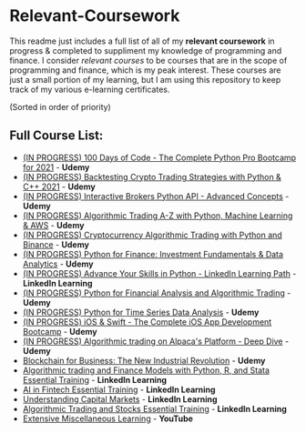 # Relevant-Coursework
This readme just includes a full list of all of my **relevant coursework** in progress & completed to suppliment my knowledge of programming and finance. 
I consider *relevant courses* to be courses that are in the scope of programming and finance, which is my peak interest. 
These courses are just a small portion of my learning, but I am using this repository to keep track of my various e-learning certificates.

(Sorted in order of priority)

## Full Course List:
* [(IN PROGRESS) 100 Days of Code - The Complete Python Pro Bootcamp for 2021](https://www.udemy.com/course/100-days-of-code/) - **Udemy**
* [(IN PROGRESS) Backtesting Crypto Trading Strategies with Python & C++ 2021](https://www.udemy.com/course/backtesting-crypto-trading-strategies-with-python-c/) - **Udemy**
* [(IN PROGRESS) Interactive Brokers Python API - Advanced Concepts](https://www.udemy.com/course/interactive-brokers-python-api-advanced-concepts/) - **Udemy**
* [(IN PROGRESS) Algorithmic Trading A-Z with Python, Machine Learning & AWS](https://www.udemy.com/course/algorithmic-trading-with-python-and-machine-learning/) - **Udemy**
* [(IN PROGRESS) Cryptocurrency Algorithmic Trading with Python and Binance](https://www.udemy.com/course/cryptocurrency-algorithmic-trading-with-python-and-binance/) - **Udemy**
* [(IN PROGRESS) Python for Finance: Investment Fundamentals & Data Analytics](https://www.udemy.com/course/python-for-finance-investment-fundamentals-data-analytics/) - **Udemy**
* [(IN PROGRESS) Advance Your Skills in Python - LinkedIn Learning Path](https://www.linkedin.com/learning/paths/advance-your-skills-in-python-8969631) - **LinkedIn Learning**
* [(IN PROGRESS) Python for Financial Analysis and Algorithmic Trading](https://www.udemy.com/course/python-for-finance-and-trading-algorithms/) - **Udemy**
* [(IN PROGRESS) Python for Time Series Data Analysis](https://www.udemy.com/course/python-for-time-series-data-analysis/) - **Udemy**
* [(IN PROGRESS) iOS & Swift - The Complete iOS App Development Bootcamp](https://www.udemy.com/course/ios-13-app-development-bootcamp/) - **Udemy**
* [(IN PROGRESS) Algorithmic trading on Alpaca's Platform - Deep Dive](https://www.udemy.com/course/algorithmic-trading-on-alpacas-platform-deep-dive/) - **Udemy**
* [Blockchain for Business: The New Industrial Revolution](https://www.udemy.com/course/blockchain-for-business-the-new-industrial-revolution/) - **Udemy**
* [Algorithmic trading and Finance Models with Python, R, and Stata Essential Training](https://www.linkedin.com/learning/algorithmic-trading-and-finance-models-with-python-r-and-stata-essential-training) - **LinkedIn Learning**
* [AI in Fintech Essential Training](https://www.linkedin.com/learning/ai-in-fintech-essential-training) - **LinkedIn Learning**
* [Understanding Capital Markets](https://www.linkedin.com/learning/understanding-capital-markets) - **LinkedIn Learning**
* [Algorithmic Trading and Stocks Essential Training](https://www.linkedin.com/learning/algorithmic-trading-and-stocks-essential-training) - **LinkedIn Learning**
* [Extensive Miscellaneous Learning](https://www.youtube.com/playlist?list=PLN6bQjqZBIWZHVWr4CLdDvhVSftLBdkjY) - **YouTube**
